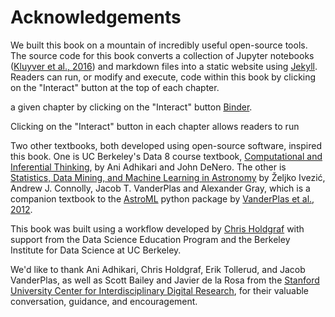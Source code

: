 # Acknowledgements

We built this book on a mountain of incredibly useful open-source tools. The source code for this book converts a collection of Jupyter notebooks ([Kluyver et al., 2016](http://ebooks.iospress.nl/publication/42900)) and markdown files into a static website using [Jekyll](https://jekyllrb.com/). Readers can run, or modify and execute, code within this book by clicking on the "Interact" button at the top of each chapter.

a given chapter by clicking on the "Interact" button [Binder](https://mybinder.org).

Clicking on the "Interact" button in each chapter allows readers to run

Two other textbooks, both developed using open-source software, inspired this book. One is UC Berkeley's Data 8 course textbook, [Computational and Inferential Thinking](https://www.inferentialthinking.com/), by Ani Adhikari and John DeNero. The other is [Statistics, Data Mining, and Machine Learning in Astronomy](https://press.princeton.edu/titles/10159.html) by Željko Ivezić, Andrew J. Connolly, Jacob T. VanderPlas and Alexander Gray, which is a companion textbook to the [AstroML](http://www.astroml.org/) python package by [VanderPlas et al., 2012](http://www.astroml.org/index.html#citing-astroml).

This book was built using a workflow developed by [Chris Holdgraf](https://predictablynoisy.com/textbooks-with-jupyter/chapters/introduction/intro) with support from the Data Science Education Program and the Berkeley Institute for Data Science at UC Berkeley.

We'd like to thank Ani Adhikari, Chris Holdgraf, Erik Tollerud, and Jacob VanderPlas, as well as Scott Bailey and Javier de la Rosa from the [Stanford University Center for Interdisciplinary Digital Research](https://library.stanford.edu/research/cidr), for their valuable conversation, guidance, and encouragement.